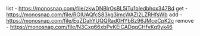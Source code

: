 list - https://monosnap.com/file/zkwDNBlrOsBL5iTu1bledbhox347Bd
get - https://monosnap.com/file/ROIUAQfcS83kg3imcWAZl2LZRHfsWb
add - https://monosnap.com/file/EqZDahYUQQRad0HYbBz96JMceCpK2c
remove - https://monosnap.com/file/N3Cxg66xbPvKEiCADqgCHfvKq9yk46